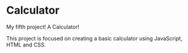 # Calculator
My fifth project!
A Calculator!
<p>This project is focused on creating a basic calculator using JavaScript, HTML and CSS.</p>
